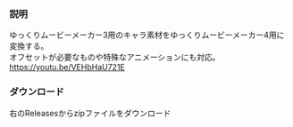 ### 説明
ゆっくりムービーメーカー3用のキャラ素材をゆっくりムービーメーカー4用に変換する。  
オフセットが必要なものや特殊なアニメーションにも対応。
https://youtu.be/VEHbHaU721E
### ダウンロード
右のReleasesからzipファイルをダウンロード